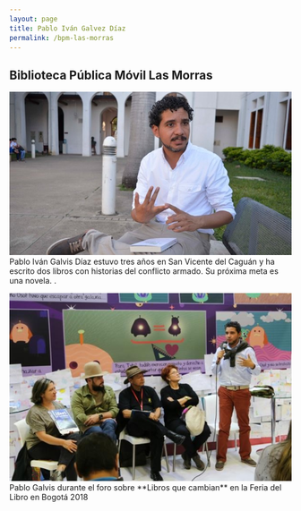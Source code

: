 ```yaml
---
layout: page
title: Pablo Iván Galvez Díaz
permalink: /bpm-las-morras
---
```


## Biblioteca Pública Móvil Las Morras
<p><span class="image left"><img src="images/pablo-profile.jpg" alt="" /></span>Pablo Iván Galvis Díaz estuvo tres años en San Vicente del Caguán y ha escrito dos libros con historias del conflicto armado. Su próxima meta es una novela. .</p>
<p><span class="image right"><img src="images/pablo-feria.jpg" alt="" /></span>Pablo Galvis durante el foro sobre **Libros que cambian** en la Feria del Libro en Bogotá 2018</p>